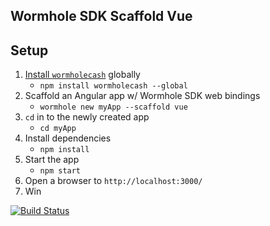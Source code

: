 ## Wormhole SDK Scaffold Vue

## Setup

1. [Install `wormholecash`](https://www.npmjs.com/package/wormholecash) globally
   - `npm install wormholecash --global`
2. Scaffold an Angular app w/ Wormhole SDK web bindings
   - `wormhole new myApp --scaffold vue`
3. `cd` in to the newly created app
   - `cd myApp`
4. Install dependencies
   - `npm install`
5. Start the app
   - `npm start`
6. Open a browser to `http://localhost:3000/`
7. Win

[![Build Status](https://travis-ci.org/Bitcoin-com/wormhole-scaffold-vue.svg?branch=master)](https://travis-ci.org/Bitcoin-com/wormhole-scaffold-vue)
